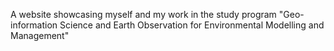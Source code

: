 A website showcasing myself and my work in the study program "Geo-information Science and Earth Observation for Environmental Modelling and Management"
